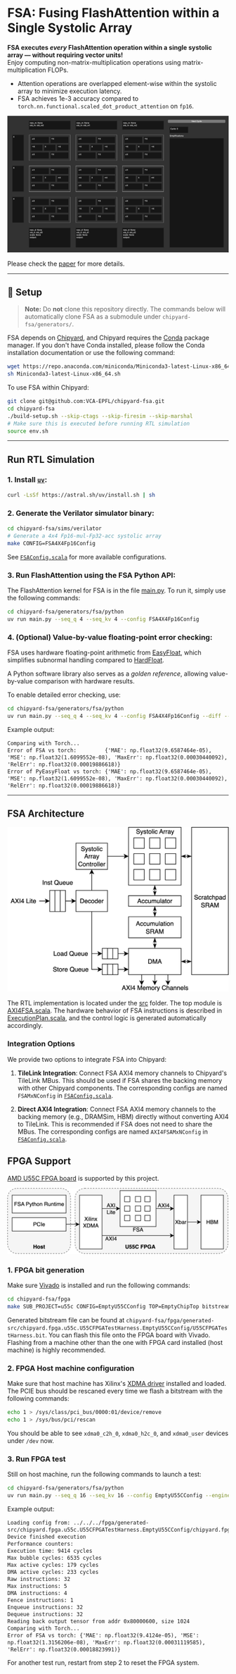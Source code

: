 # FSA: Fusing FlashAttention within a Single Systolic Array

**FSA executes _every_ FlashAttention operation within a single systolic array — without requiring vector units!**  
Enjoy computing non-matrix-multiplication operations using matrix-multiplication FLOPs.

- Attention operations are overlapped element-wise within the systolic array to minimize execution latency.
- FSA achieves 1e-3 accuracy compared to `torch.nn.functional.scaled_dot_product_attention` on `fp16`.

![Inner loop animation](docs/innerloop.gif)

Please check the [paper](http://arxiv.org/abs/2507.11331) for more details.

---

## 🚀 Setup

> **Note:** Do **not** clone this repository directly. The commands below will automatically clone FSA as a submodule under `chipyard-fsa/generators/`.

FSA depends on [Chipyard](https://github.com/ucb-bar/chipyard),
and Chipyard requires the [Conda](https://docs.conda.io/en/latest/) package manager.
If you don't have Conda installed, please follow the Conda installation documentation
or use the following command:
```bash
wget https://repo.anaconda.com/miniconda/Miniconda3-latest-Linux-x86_64.sh
sh Miniconda3-latest-Linux-x86_64.sh
```

To use FSA within Chipyard:

```bash
git clone git@github.com:VCA-EPFL/chipyard-fsa.git
cd chipyard-fsa
./build-setup.sh --skip-ctags --skip-firesim --skip-marshal
# Make sure this is executed before running RTL simulation
source env.sh
```

---

## Run RTL Simulation

### 1. Install [`uv`](https://docs.astral.sh/uv/getting-started/installation/):

```bash
curl -LsSf https://astral.sh/uv/install.sh | sh
```

### 2. Generate the Verilator simulator binary:

```bash
cd chipyard-fsa/sims/verilator
# Generate a 4x4 Fp16-mul-Fp32-acc systolic array
make CONFIG=FSA4X4Fp16Config
```

See [`FSAConfig.scala`](https://github.com/VCA-EPFL/chipyard-fsa/blob/msaga-main/generators/chipyard/src/main/scala/config/FSAConfig.scala) for more available configurations.

### 3. Run FlashAttention using the FSA Python API:

The FlashAttention kernel for FSA is in the file [main.py](python/main.py). To run it, simply use the following commands:

```bash
cd chipyard-fsa/generators/fsa/python
uv run main.py --seq_q 4 --seq_kv 4 --config FSA4X4Fp16Config
```

### 4. (Optional) Value-by-value floating-point error checking:

FSA uses hardware floating-point arithmetic from [EasyFloat](https://github.com/VCA-EPFL/easyfloat), which simplifies subnormal handling compared to [HardFloat](https://github.com/ucb-bar/berkeley-hardfloat).

A Python software library also serves as a *golden reference*, allowing value-by-value comparison with hardware results.

To enable detailed error checking, use:

```bash
cd chipyard-fsa/generators/fsa/python
uv run main.py --seq_q 4 --seq_kv 4 --config FSA4X4Fp16Config --diff --diff_verbose
```

Example output:

```
Comparing with Torch...
Error of FSA vs torch:         {'MAE': np.float32(9.6587464e-05), 'MSE': np.float32(1.6099552e-08), 'MaxErr': np.float32(0.00030440092), 'RelErr': np.float32(0.00019886618)}
Error of PyEasyFloat vs torch: {'MAE': np.float32(9.6587464e-05), 'MSE': np.float32(1.6099552e-08), 'MaxErr': np.float32(0.00030440092), 'RelErr': np.float32(0.00019886618)}
```

---

## FSA Architecture
![microarch](./docs/microarch.jpg)

The RTL implementation is located under the [src](./src/) folder.
The top module is [AXI4FSA.scala](./src/main/scala/fsa/AXI4FSA.scala).
The hardware behavior of FSA instructions is described
in [ExecutionPlan.scala](./src/main/scala/fsa/ExecutionPlan.scala),
and the control logic is generated automatically accordingly.

### Integration Options

We provide two options to integrate FSA into Chipyard:

1. **TileLink Integration**: Connect FSA AXI4 memory channels to Chipyard's TileLink MBus.
   This should be used if FSA shares the backing memory with other
   Chipyard components. The corresponding configs are named
   `FSAMxNConfig` in [`FSAConfig.scala`](https://github.com/VCA-EPFL/chipyard-fsa/blob/msaga-main/generators/chipyard/src/main/scala/config/FSAConfig.scala).

2. **Direct AXI4 Integration**: Connect FSA AXI4 memory channels to the backing memory (e.g., DRAMSim, HBM)
   directly without converting AXI4 to TileLink.
   This is recommended if FSA does not need to share the MBus.
   The corresponding configs are named
   `AXI4FSAMxNConfig` in [`FSAConfig.scala`](https://github.com/VCA-EPFL/chipyard-fsa/blob/msaga-main/generators/chipyard/src/main/scala/config/FSAConfig.scala).


## FPGA Support

[AMD U55C FPGA board](https://www.amd.com/en/products/accelerators/alveo/u55c/a-u55c-p00g-pq-g.html) is supported by this project. 

![FPGA arch](./docs/fpga.jpg)

### 1. FPGA bit generation

Make sure [Vivado](https://www.amd.com/en/products/software/adaptive-socs-and-fpgas/vivado.html) is installed and run the following commands:

```bash
cd chipyard-fsa/fpga
make SUB_PROJECT=u55c CONFIG=EmptyU55CConfig TOP=EmptyChipTop bitstream
```
Generated bitstream file can be found at `chipyard-fsa/fpga/generated-src/chipyard.fpga.u55c.U55CFPGATestHarness.EmptyU55CConfig/U55CFPGATestHarness.bit`. You can flash this file onto the FPGA board with Vivado. Flashing from a machine other than the one with FPGA card installed (host machine) is highly recommended.

### 2. FPGA Host machine configuration

Make sure that host machine has Xilinx's [XDMA driver](https://github.com/Xilinx/dma_ip_drivers) installed and loaded. The PCIE bus should be rescaned every time we flash a bitstream with the following commands:

```bash
echo 1 > /sys/class/pci_bus/0000:01/device/remove
echo 1 > /sys/bus/pci/rescan
```

You should be able to see `xdma0_c2h_0`, `xdma0_h2c_0`, and `xdma0_user` devices under `/dev` now.

### 3. Run FPGA test

Still on host machine, run the following commands to launch a test:

```bash
cd chipyard-fsa/generators/fsa/python
uv run main.py --seq_q 16 --seq_kv 16 --config EmptyU55CConfig --engine FPGA
```

Example output:

```
Loading config from: ../../../fpga/generated-src/chipyard.fpga.u55c.U55CFPGATestHarness.EmptyU55CConfig/chipyard.fpga.u55c.U55CFPGATestHarness.EmptyU55CConfig.FSAConfig.json
Device finished execution
Performance counters:
Execution time: 9414 cycles
Max bubble cycles: 6535 cycles
Max active cycles: 179 cycles
DMA active cycles: 233 cycles
Raw instructions: 32
Max instructions: 5
DMA instructions: 4
Fence instructions: 1
Enqueue instructions: 32
Dequeue instructions: 32
Reading back output tensor from addr 0x80000600, size 1024
Comparing with Torch...
Error of FSA vs torch: {'MAE': np.float32(9.4124e-05), 'MSE': np.float32(1.3156206e-08), 'MaxErr': np.float32(0.00031119585), 'RelErr': np.float32(0.00018823991)}
```

For another test run, restart from step 2 to reset the FPGA system.